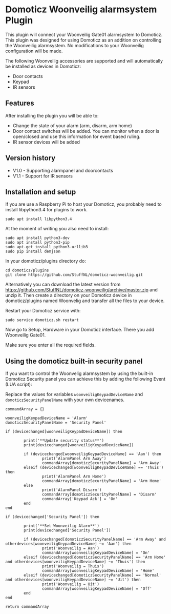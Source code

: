 # Domoticz Woonveilig alarmsystem Plugin

This plugin will connect your Woonveilig Gate01 alarmsystem to Domoticz. This plugin was designed for using Domoticz as an addition on controlling the Woonveilig alarmsystem. No modifications to your Woonveilig configuration will be made.

The following Woonveilig accessories are supported and will automatically be installed as devices in Domoticz: 
* Door contacts
* Keypad
* IR sensors

## Features
After installing the plugin you will be able to:
* Change the state of your alarm (arm, disarm, arm home)
* Door contact switches will be added. You can monitor when a door is open/closed and use this information for event based ruling.
* IR sensor devices will be added

## Version history
* V1.0 - Supporting alarmpanel and doorcontacts
* V1.1 - Support for IR sensors

## Installation and setup

If you are use a Raspberry Pi to host your Domoticz, you probably need to install libpython3.4 for plugins to work.
```
sudo apt install libpython3.4
```
At the moment of writing you also need to install:

```
sudo apt install python3-dev
sudo apt install python3-pip
sudo apt-get install python3-urllib3
sudo pip install demjson
```
In your domoticz/plugins directory do:
```
cd domoticz/plugins
git clone https://github.com/StuffNL/domoticz-woonveilig.git
```
Alternatively you can download the latest version from https://github.com/StuffNL/domoticz-woonveilig/archive/master.zip and unzip it. Then create a directory on your Domoticz device in domoticz/plugins named Woonvelig and transfer all the files to your device.

Restart your Domoticz service with:

```
sudo service domoticz.sh restart
```
Now go to Setup, Hardware in your Domoticz interface. There you add Woonveilig Gate01.

Make sure you enter all the required fields.

## Using the domoticz built-in security panel 
If you want to control the Woonvelig alarmsystem by using the built-in Domoticz Security panel you can achieve this by adding the following Event (LUA script):

Replace the values for variables `woonveiligKeypadDeviceName` and `domoticzSecurityPanelName` with your own devicenames.

```
commandArray = {}

woonveiligKeypadDeviceName = 'Alarm'
domoticzSecurityPanelName = 'Security Panel'

if (devicechanged[woonveiligKeypadDeviceName]) then
    
        print('**Update security status**')
        print(devicechanged[woonveiligKeypadDeviceName])

        if (devicechanged[woonveiligKeypadDeviceName] == 'Aan') then
                print('AlarmPanel Arm Away')
                commandArray[domoticzSecurityPanelName] = 'Arm Away'
        elseif (devicechanged[woonveiligKeypadDeviceName] == 'Thuis') then
                print('AlarmPanel Arm Home')
                commandArray[domoticzSecurityPanelName] = 'Arm Home'
        else
                print('AlarmPanel Disarm')
                commandArray[domoticzSecurityPanelName] = 'Disarm'
                commandArray['Keypad Ack'] = 'On'
        end
end

if (devicechanged['Security Panel']) then
    
        print('**Set Woonveilig Alarm**')
        print(devicechanged['Security Panel'])

        if (devicechanged[domoticzSecurityPanelName] == 'Arm Away' and otherdevices[woonveiligKeypadDeviceName] ~= 'Aan') then
                print('Woonveilig = Aan')
                commandArray[woonveiligKeypadDeviceName] = 'On'
        elseif (devicechanged[domoticzSecurityPanelName] == 'Arm Home' and otherdevices[woonveiligKeypadDeviceName] ~= 'Thuis') then
                print('Woonveilig = Thuis')
                commandArray[woonveiligKeypadDeviceName] = 'Home'
        elseif (devicechanged[domoticzSecurityPanelName] == 'Normal' and otherdevices[woonveiligKeypadDeviceName] ~= 'Uit') then
                print('Woonveilig = Uit')
                commandArray[woonveiligKeypadDeviceName] = 'Off'
        end
end

return commandArray

```
